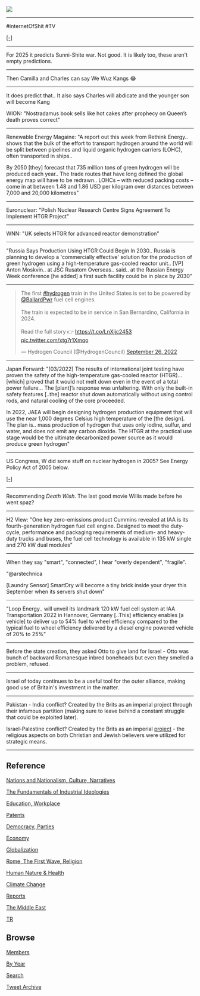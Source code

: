 <img src="https://drive.google.com/uc?export=view&id=1B2wf9R7AMH1d7Vw6e2mucLbIQ5NSjir7"/>

---

\#internetOfShit \#TV

[[-]](https://pbs.twimg.com/media/FdU6anragAARrgk?format=jpg&name=small)

---

For 2025 it predicts Sunni-Shite war. Not good. It is likely too,
these aren't empty predictions.

---

Then Camilla and Charles can say We Wuz Kangs 😂 

---

It does predict that.. It also says Charles will abdicate and the
younger son will become Kang

WION: "Nostradamus book sells like hot cakes after prophecy on Queen’s
death proves correct"

---

Renewable Energy Magaine: "A report out this week from Rethink
Energy.. shows that the bulk of the effort to transport hydrogen
around the world will be split between pipelines and liquid organic
hydrogen carriers (LOHC), often transported in ships..

By 2050 [they] forecast that 735 million tons of green hydrogen will
be produced each year.. The trade routes that have long defined the
global energy map will have to be redrawn.. LOHCs – with reduced
packing costs – come in at between 1.48 and 1.86 USD per kilogram over
distances between 7,000 and 20,000 kilometres"

---

Euronuclear: "Polish Nuclear Research Centre Signs Agreement To
Implement HTGR Project"

---

WNN: "UK selects HTGR for advanced reactor demonstration"

---

"Russia Says Production Using HTGR Could Begin In 2030.. Russia is
planning to develop a 'commercially effective' solution for the
production of green hydrogen using a high-temperature gas-cooled
reactor unit.. [VP] Anton Moskvin.. at JSC Rusatom
Overseas.. said.. at the Russian Energy Week conference [he added] a
first such facility could be in place by 2030"

---

<blockquote class="twitter-tweet"><p lang="en" dir="ltr">The first <a href="https://twitter.com/hashtag/hydrogen?src=hash&amp;ref_src=twsrc%5Etfw">#hydrogen</a> train in the United States is set to be powered by <a href="https://twitter.com/BallardPwr?ref_src=twsrc%5Etfw">@BallardPwr</a> fuel cell engines.<br><br>The train is expected to be in service in San Bernardino, California in 2024.<br><br>Read the full story 👉 <a href="https://t.co/LnXijc2453">https://t.co/LnXijc2453</a> <a href="https://t.co/xtg7r1Xmqo">pic.twitter.com/xtg7r1Xmqo</a></p>&mdash; Hydrogen Council (@HydrogenCouncil) <a href="https://twitter.com/HydrogenCouncil/status/1574404427351572480?ref_src=twsrc%5Etfw">September 26, 2022</a></blockquote> <script async src="https://platform.twitter.com/widgets.js" charset="utf-8"></script>

---

Japan Forward: "[03/2022] The results of international joint testing
have proven the safety of the high-temperature gas-cooled reactor
(HTGR)... [which] proved that it would not melt down even in the event
of a total power failure... The [plant]’s response was
unfaltering. With only the built-in safety features [..the] reactor
shut down automatically without using control rods, and natural
cooling of the core proceeded.

In 2022, JAEA will begin designing hydrogen production equipment that
will use the near 1,000 degrees Celsius high temperature of the [the
design]. The plan is.. mass production of hydrogen that uses only
iodine, sulfur, and water, and does not emit any carbon dioxide. The
HTGR at the practical use stage would be the ultimate decarbonized
power source as it would produce green hydrogen"

---

US Congress, W did some stuff on nuclear hydrogen in 2005? See Energy
Policy Act of 2005 below.

[[-]](https://www.congress.gov/bill/109th-congress/house-bill/6)

---

Recommending *Death Wish*. The last good movie Willis made before he
went spaz?

---

H2 View: "One key zero-emissions product Cummins revealed at IAA is
its fourth-generation hydrogen fuel cell engine. Designed to meet the
duty-cycle, performance and packaging requirements of medium- and
heavy-duty trucks and buses, the fuel cell technology is available in
135 kW single and 270 kW dual modules"

---

When they say "smart", "connected", I hear "overly dependent",
"fragile".

"@arstechnica

[Laundry Sensor] SmartDry will become a tiny brick inside your dryer
this September when its servers shut down"

---

"Loop Energy.. will unveil its landmark 120 kW fuel cell system at IAA
Transportation 2022 in Hannover, Germany [..This] efficiency enables
[a vehicle] to deliver up to 54% fuel to wheel efficiency compared to
the typical fuel to wheel efficiency delivered by a diesel engine
powered vehicle of 20% to 25%"

---

Before the state creation, they asked Otto to give land for Israel -
Otto was bunch of backward Romanesque inbred boneheads but even they
smelled a problem, refused.

---

Israel of today continues to be a useful tool for the outer alliance,
making good use of Britain's investment in the matter.

---

Pakistan - India conflict? Created by the Brits as an imperial project
through their infamous partition (making sure to leave behind a
constant struggle that could be exploited later).

Israel-Palestine conflict? Created by the Brits as an imperial
[project](2020/06/10-myths-israel.html#uk) - the religious aspects on
both Christian and Jewish believers were utilized for strategic means.

---

## Reference

[Nations and Nationalism, Culture, Narratives](2013/02/nations-and-nationalism.html)

[The Fundamentals of Industrial Ideologies](2011/04/fundamentals-of-industrial-ideologies.html)

[Education, Workplace](2017/09/education-workplace.html)

[Patents](2018/09/patents.html)

[Democracy, Parties](2016/11/democracy.html)

[Economy](2018/05/economy.html)

[Globalization](2018/09/globalization.html)

[Rome, The First Wave, Religion](2017/12/rome.html)

[Human Nature & Health](2020/07/human-nature.html)

[Climate Change](2018/12/climate.html)

[Reports](2019/05/reports.html)

[The Middle East](2019/07/middleeast.html)

[TR](../tr)

## Browse

[Members](2022/08/members.html)

[By Year](years.html)

[Search](search.html)

[Tweet Archive](tweets/index.html)
